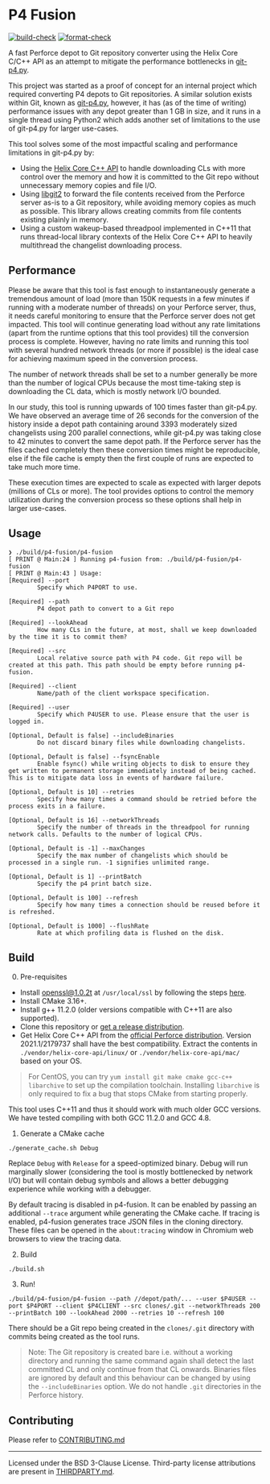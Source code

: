 # P4 Fusion

[![build-check](https://github.com/salesforce/p4-fusion/actions/workflows/build.yaml/badge.svg)](https://github.com/salesforce/p4-fusion/actions/workflows/build.yaml)
[![format-check](https://github.com/salesforce/p4-fusion/actions/workflows/format.yaml/badge.svg)](https://github.com/salesforce/p4-fusion/actions/workflows/format.yaml)

A fast Perforce depot to Git repository converter using the Helix Core C/C++ API as an attempt to mitigate the performance bottlenecks in [git-p4.py](https://github.com/git/git/blob/master/git-p4.py).

This project was started as a proof of concept for an internal project which required converting P4 depots to Git repositories. A similar solution exists within Git, known as [git-p4.py](https://github.com/git/git/blob/master/git-p4.py), however, it has (as of the time of writing) performance issues with any depot greater than 1 GB in size, and it runs in a single thread using Python2 which adds another set of limitations to the use of git-p4.py for larger use-cases.

This tool solves some of the most impactful scaling and performance limitations in git-p4.py by:

* Using the [Helix Core C++ API](https://www.perforce.com/downloads/helix-core-c/c-api) to handle downloading CLs with more control over the memory and how it is committed to the Git repo without unnecessary memory copies and file I/O.
* Using [libgit2](https://libgit2.org/) to forward the file contents received from the Perforce server as-is to a Git repository, while avoiding memory copies as much as possible. This library allows creating commits from file contents existing plainly in memory.
* Using a custom wakeup-based threadpool implemented in C++11 that runs thread-local library contexts of the Helix Core C++ API to heavily multithread the changelist downloading process.

## Performance

Please be aware that this tool is fast enough to instantaneously generate a tremendous amount of load (more than 150K requests in a few minutes if running with a moderate number of threads) on your Perforce server, thus, it needs careful monitoring to ensure that the Perforce server does not get impacted. This tool will continue generating load without any rate limitations (apart from the runtime options that this tool provides) till the conversion process is complete. However, having no rate limits and running this tool with several hundred network threads (or more if possible) is the ideal case for achieving maximum speed in the conversion process.

The number of network threads shall be set to a number generally be more than the number of logical CPUs because the most time-taking step is downloading the CL data, which is mostly network I/O bounded.

In our study, this tool is running upwards of 100 times faster than git-p4.py. We have observed an average time of 26 seconds for the conversion of the history inside a depot path containing around 3393 moderately sized changelists using 200 parallel connections, while git-p4.py was taking close to 42 minutes to convert the same depot path. If the Perforce server has the files cached completely then these conversion times might be reproducible, else if the file cache is empty then the first couple of runs are expected to take much more time.

These execution times are expected to scale as expected with larger depots (millions of CLs or more). The tool provides options to control the memory utilization during the conversion process so these options shall help in larger use-cases.

## Usage

```shell
❯ ./build/p4-fusion/p4-fusion
[ PRINT @ Main:24 ] Running p4-fusion from: ./build/p4-fusion/p4-fusion
[ PRINT @ Main:43 ] Usage:
[Required] --port
        Specify which P4PORT to use.

[Required] --path
        P4 depot path to convert to a Git repo

[Required] --lookAhead
        How many CLs in the future, at most, shall we keep downloaded by the time it is to commit them?

[Required] --src
        Local relative source path with P4 code. Git repo will be created at this path. This path should be empty before running p4-fusion.

[Required] --client
        Name/path of the client workspace specification.

[Required] --user
        Specify which P4USER to use. Please ensure that the user is logged in.

[Optional, Default is false] --includeBinaries
        Do not discard binary files while downloading changelists.

[Optional, Default is false] --fsyncEnable
        Enable fsync() while writing objects to disk to ensure they get written to permanent storage immediately instead of being cached. This is to mitigate data loss in events of hardware failure.

[Optional, Default is 10] --retries
        Specify how many times a command should be retried before the process exits in a failure.

[Optional, Default is 16] --networkThreads
        Specify the number of threads in the threadpool for running network calls. Defaults to the number of logical CPUs.

[Optional, Default is -1] --maxChanges
        Specify the max number of changelists which should be processed in a single run. -1 signifies unlimited range.

[Optional, Default is 1] --printBatch
        Specify the p4 print batch size.

[Optional, Default is 100] --refresh
        Specify how many times a connection should be reused before it is refreshed.

[Optional, Default is 1000] --flushRate
        Rate at which profiling data is flushed on the disk.
```

## Build

0. Pre-requisites
  * Install openssl@1.0.2t at `/usr/local/ssl` by following the steps [here](https://askubuntu.com/a/1094690).
  * Install CMake 3.16+.
  * Install g++ 11.2.0 (older versions compatible with C++11 are also supported).
  * Clone this repository or [get a release distribution](https://github.com/salesforce/p4-fusion/releases).
  * Get Helix Core C++ API from the [official Perforce distribution](https://www.perforce.com/downloads/helix-core-c/c-api). Version 2021.1/2179737 shall have the best compatibility. Extract the contents in `./vendor/helix-core-api/linux/` or `./vendor/helix-core-api/mac/` based on your OS.

> For CentOS, you can try `yum install git make cmake gcc-c++ libarchive` to set up the compilation toolchain. Installing `libarchive` is only required to fix a bug that stops CMake from starting properly.

This tool uses C++11 and thus it should work with much older GCC versions. We have tested compiling with both GCC 11.2.0 and GCC 4.8.

1. Generate a CMake cache

```shell
./generate_cache.sh Debug
```

Replace `Debug` with `Release` for a speed-optimized binary. Debug will run marginally slower (considering the tool is mostly bottlenecked by network I/O) but will contain debug symbols and allows a better debugging experience while working with a debugger.

By default tracing is disabled in p4-fusion. It can be enabled by passing an additional `--trace` argument while generating the CMake cache. If tracing is enabled, p4-fusion generates trace JSON files in the cloning directory. These files can be opened in the `about:tracing` window in Chromium web browsers to view the tracing data.

2. Build

```shell
./build.sh
```

3. Run!

```shell
./build/p4-fusion/p4-fusion --path //depot/path/... --user $P4USER --port $P4PORT --client $P4CLIENT --src clones/.git --networkThreads 200 --printBatch 100 --lookAhead 2000 --retries 10 --refresh 100
```

There should be a Git repo being created in the `clones/.git` directory with commits being created as the tool runs.

> Note: The Git repository is created bare i.e. without a working directory and running the same command again shall detect the last committed CL and only continue from that CL onwards. Binaries files are ignored by default and this behaviour can be changed by using the `--includeBinaries` option. We do not handle `.git` directories in the Perforce history.

## Contributing

Please refer to [CONTRIBUTING.md](CONTRIBUTING.md)

---

Licensed under the BSD 3-Clause License. Third-party license attributions are present in [THIRDPARTY.md](THIRDPARTY.md).
